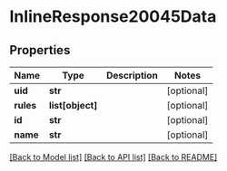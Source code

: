 # InlineResponse20045Data

## Properties
Name | Type | Description | Notes
------------ | ------------- | ------------- | -------------
**uid** | **str** |  | [optional] 
**rules** | **list[object]** |  | [optional] 
**id** | **str** |  | [optional] 
**name** | **str** |  | [optional] 

[[Back to Model list]](../README.md#documentation-for-models) [[Back to API list]](../README.md#documentation-for-api-endpoints) [[Back to README]](../README.md)


